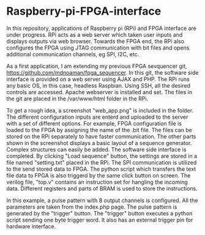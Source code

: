 # Raspberry-pi-FPGA-interface
In this repository, applications of Raspberry pi (RPi) and FPGA interface are under progress. RPi acts as a web server which taken user inputs and displays outputs via web browser. Towards the FPGA end, the RPi also configures the FPGA using JTAG communication with bit files and opens additional communication channels, eg SPI, I2C, etc. 

As a first application, I am extending my previous FPGA sevquencer git, https://github.com/mdnoaman/fpga_sequencer. In this git, the software side interface is provided on a web server using AJAX and PHP. The RPi runs any basic OS, in this case, headless Raspbian. Using SSH, all the desired controls are accessed. Apache webserver is installed and set. The files in the git are placed in the /var/www/html folder in the RPi.

To get a rough idea, a screenshot "web_app.png" is included in the folder. The different configuration inputs are enterd and uploaded to the server with a set of different options. For example, FPGA configuration file is loaded to the FPGA by assigning the name of the .bit file. The files can be stored on the RPi separately to have faster communication. The other parts shown in the screenshot displays a basic layout of a sequence generator. Complex structures can easily be added. The software side interface is completed. By clicking "Load sequence" button, the settings are stored in a file named "setting.txt" placed in the RPi. The SPI communication is utilized to the send stored data to FPGA. The python script which transfers the text file data to FPGA is also triggerd by the same click button on screen. The verilog file, "top.v" contains an instruction set for hangling the incoming data. Different registers and parts of BRAM is used to store the instructions.

In this example, a pulse pattern with 8 output channels is configured. All the parameters are taken from the index.php page. The pulse pattern is generated by the "trigger" button. The "trigger" button executes a python script sending one byte trigger word. It also has an external trigger pin for hardware interface.

